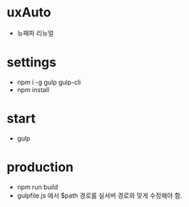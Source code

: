 # uxAuto
- 뉴패파 리뉴얼


# settings
- npm i -g gulp gulp-cli
- npm install


# start
- gulp

# production
- npm run build
- gulpfile.js 에서 $path 경로를 실서버 경로와 맞게 수정해야 함.